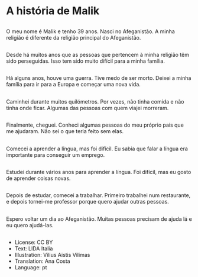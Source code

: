 # A história de Malik

##
O meu nome é Malik e tenho 39 anos. Nasci no Afeganistão. A minha religião é diferente da religião principal do Afeganistão.

##
Desde há muitos anos que as pessoas que pertencem à minha religião têm sido perseguidas. Isso tem sido muito difícil para a minha família.

##
Há alguns anos, houve uma guerra. Tive medo de ser morto. Deixei a minha família para ir para a Europa e começar uma nova vida.

##
Caminhei durante muitos quilómetros. Por vezes, não tinha comida e não tinha onde ficar. Algumas das pessoas com quem viajei morreram.

##
Finalmente, cheguei. Conheci algumas pessoas do meu próprio país que me ajudaram. Não sei o que teria feito sem elas.

##
Comecei a aprender a língua, mas foi difícil. Eu sabia que falar a língua era importante para conseguir um emprego.

##
Estudei durante vários anos para aprender a língua. Foi difícil, mas eu gosto de aprender coisas novas.

##
Depois de estudar, comecei a trabalhar. Primeiro trabalhei num restaurante, e depois tornei-me professor porque quero ajudar outras pessoas.

##
Espero voltar um dia ao Afeganistão. Muitas pessoas precisam de ajuda lá e eu quero ajudá-las.

##
* License: CC BY
* Text: LIDA Italia
* Illustration: Vilius Aistis Vilimas
* Translation: Ana Costa
* Language: pt
